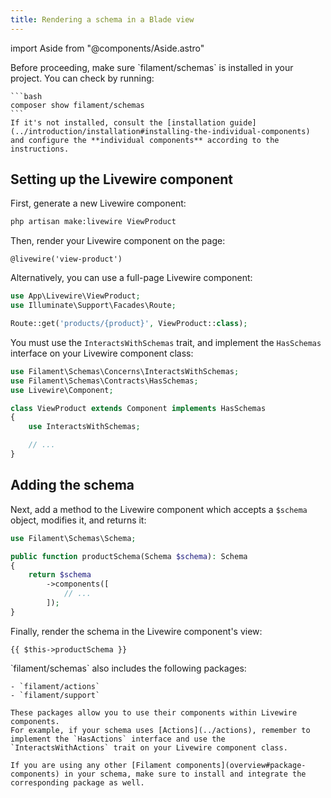 ```yaml
---
title: Rendering a schema in a Blade view
---
```

import Aside from "@components/Aside.astro"

<Aside variant="warning">
    Before proceeding, make sure `filament/schemas` is installed in your project. You can check by running:

    ```bash
    composer show filament/schemas
    ```
    If it's not installed, consult the [installation guide](../introduction/installation#installing-the-individual-components) and configure the **individual components** according to the instructions.
</Aside>

## Setting up the Livewire component

First, generate a new Livewire component:

```bash
php artisan make:livewire ViewProduct
```

Then, render your Livewire component on the page:

```blade
@livewire('view-product')
```

Alternatively, you can use a full-page Livewire component:

```php
use App\Livewire\ViewProduct;
use Illuminate\Support\Facades\Route;

Route::get('products/{product}', ViewProduct::class);
```

You must use the `InteractsWithSchemas` trait, and implement the `HasSchemas` interface on your Livewire component class:

```php
use Filament\Schemas\Concerns\InteractsWithSchemas;
use Filament\Schemas\Contracts\HasSchemas;
use Livewire\Component;

class ViewProduct extends Component implements HasSchemas
{
    use InteractsWithSchemas;

    // ...
}
```

## Adding the schema

Next, add a method to the Livewire component which accepts a `$schema` object, modifies it, and returns it:

```php
use Filament\Schemas\Schema;

public function productSchema(Schema $schema): Schema
{
    return $schema
        ->components([
            // ...
        ]);
}
```

Finally, render the schema in the Livewire component's view:

```blade
{{ $this->productSchema }}
```

<Aside variant="info">
    `filament/schemas` also includes the following packages:

    - `filament/actions`
    - `filament/support`
    
    These packages allow you to use their components within Livewire components.
    For example, if your schema uses [Actions](../actions), remember to implement the `HasActions` interface and use the `InteractsWithActions` trait on your Livewire component class.
    
    If you are using any other [Filament components](overview#package-components) in your schema, make sure to install and integrate the corresponding package as well.
</Aside>
